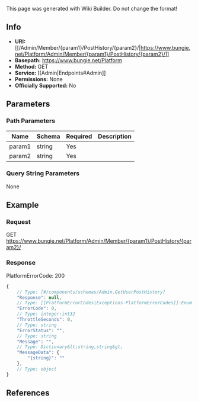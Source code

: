 <span class="wiki-builder">This page was generated with Wiki Builder. Do not change the format!</span>

## Info


* **URI:** [[/Admin/Member/{param1}/PostHistory/{param2}/|https://www.bungie.net/Platform/Admin/Member/{param1}/PostHistory/{param2}/]]
* **Basepath:** https://www.bungie.net/Platform
* **Method:** GET
* **Service:** [[Admin|Endpoints#Admin]]
* **Permissions:** None
* **Officially Supported:** No

## Parameters
### Path Parameters
Name | Schema | Required | Description
---- | ------ | -------- | -----------
param1 | string | Yes | 
param2 | string | Yes | 

### Query String Parameters
None

## Example
### Request
GET https://www.bungie.net/Platform/Admin/Member/{param1}/PostHistory/{param2}/

### Response
PlatformErrorCode: 200
```javascript
{
    // Type: [#/components/schemas/Admin.GetUserPostHistory]
    "Response": null,
    // Type: [[PlatformErrorCodes|Exceptions-PlatformErrorCodes]]:Enum
    "ErrorCode": 0,
    // Type: integer:int32
    "ThrottleSeconds": 0,
    // Type: string
    "ErrorStatus": "",
    // Type: string
    "Message": "",
    // Type: Dictionary&lt;string,string&gt;
    "MessageData": {
        "{string}": ""
    },
    // Type: object
}

```

## References
